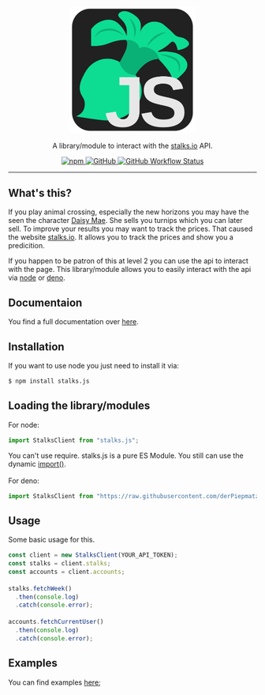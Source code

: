 <div align="center">
  <img src="images/logo.svg" width="256"/>
  <br>
  <p>A library/module to interact with the <a href="https://stalks.io/">stalks.io</a> API.</p>
  <a href="https://www.npmjs.com/package/stalks.js">
    <img alt="npm" src="https://img.shields.io/npm/v/stalks.js?style=for-the-badge&logo=npm">
  </a>
  <a href="https://www.github.com/derPiepmat/stalks.js">
    <img alt="GitHub" src="https://img.shields.io/github/license/derPiepmatz/stalks.js?style=for-the-badge">
  </a>
  <a href="https://www.github.com/derPiepmat/stalks.js">
    <img alt="GitHub Workflow Status" src="https://img.shields.io/github/workflow/status/derPiepmatz/stalks.js/Node.js Package?style=for-the-badge&logo=github">
  </a>
</div>

---

## What's this?

If you play animal crossing, especially the new horizons you may have the seen the character [Daisy Mae](https://animalcrossing.fandom.com/wiki/Daisy_Mae). She sells you turnips which you can later sell. To improve your results you may want to track the prices. That caused the website [stalks.io](https://stalks.io). It allows you to track the prices and show you a predicition.

If you happen to be patron of this at level 2 you can use the api to interact with the page. This library/module allows you to easily interact with the api via [node](https://nodejs.org/) or [deno](https://deno.land).


## Documentaion

You find a full documentation over [here](https://derPiepmatz.github.io/stalks.js).


## Installation

If you want to use node you just need to install it via:
```sh
$ npm install stalks.js
```


## Loading the library/modules

For node:
```js
import StalksClient from "stalks.js";
```
You can't use require. stalks.js is a pure ES Module. You still can use the dynamic [import()](https://nodejs.org/api/esm.html#esm_import_expressions).
\
\
For deno:
```js
import StalksClient from "https://raw.githubusercontent.com/derPiepmatz/stalks.js/master/mod.ts";
```


## Usage

Some basic usage for this.
```js
const client = new StalksClient(YOUR_API_TOKEN);
const stalks = client.stalks;
const accounts = client.accounts;

stalks.fetchWeek()
  .then(console.log)
  .catch(console.error);
  
accounts.fetchCurrentUser()
  .then(console.log)
  .catch(console.error);
```


## Examples

You can find examples [here](https://github.com/derPiepmatz/stalks.js/tree/master/examples);
